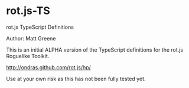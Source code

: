rot.js-TS
=========

rot.js TypeScript Definitions

Author: Matt Greene

This is an initial ALPHA version of the TypeScript definitions for the rot.js Roguelike Toolkit.

http://ondras.github.com/rot.js/hp/

Use at your own risk as this has not been fully tested yet.
